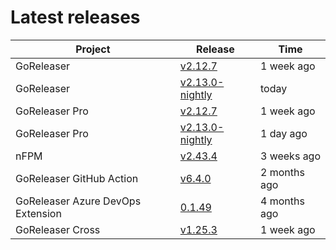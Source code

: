 # Latest releases

| Project                           | Release                                                                                         | Time        |
| --------------------------------- | ----------------------------------------------------------------------------------------------- | ----------- |
| GoReleaser | [v2.12.7](https://github.com/goreleaser/goreleaser/releases/tag/v2.12.7) | 1 week ago |
| GoReleaser | [v2.13.0-nightly](https://github.com/goreleaser/goreleaser/releases/tag/nightly) | today |
| GoReleaser Pro | [v2.12.7](https://github.com/goreleaser/goreleaser-pro/releases/tag/v2.12.7) | 1 week ago |
| GoReleaser Pro | [v2.13.0-nightly](https://github.com/goreleaser/goreleaser-pro/releases/tag/nightly) | 1 day ago |
| nFPM | [v2.43.4](https://github.com/goreleaser/nfpm/releases/tag/v2.43.4) | 3 weeks ago |
| GoReleaser GitHub Action | [v6.4.0](https://github.com/goreleaser/goreleaser-action/releases/tag/v6.4.0) | 2 months ago |
| GoReleaser Azure DevOps Extension | [0.1.49](https://github.com/goreleaser/goreleaser-azure-devops-extension/releases/tag/0.1.49) | 4 months ago |
| GoReleaser Cross | [v1.25.3](https://github.com/goreleaser/goreleaser-cross/releases/tag/v1.25.3) | 1 week ago |

